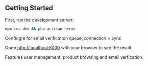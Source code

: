 ## Getting Started

First, run the development server:

```bash
npm run dev && php artisan serve
```
Confiugre for email verification
queue_connection = sync

Open [http://localhost:8000](http://localhost:8000) with your browser to see the result.

Features
user management, product browsing and email verfication.
